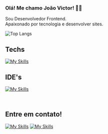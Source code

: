 
### Olá! Me chamo João Victor! ☝🏻

Sou Desenvolvedor Frontend.
<br>
Apaixonado por tecnologia e desenvolver sites. 


![Top Langs](https://github-readme-stats.vercel.app/api/top-langs/?username=jvfsccp&layout=compact)

## Techs
[![My Skills](https://skillicons.dev/icons?i=html,css,tailwind,js,ts,react,nextjs,python,cs,dotnet)](https://skillicons.dev)

## IDE's
[![My Skills](https://skillicons.dev/icons?i=vscode,visualstudio,idea)](https://skillicons.dev)
</div><br>

<div>
  <h2>Entre em contato!</h2>
  
  [![My Skills](https://skillicons.dev/icons?i=linkedin)](https://www.linkedin.com/in/joao-victor-fernandes-castro/) [![My Skills](https://skillicons.dev/icons?i=gmail)](mailto:joaovictorfernandescastro@gmail.com)
  
  
</div>

